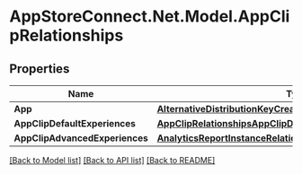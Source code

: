 # AppStoreConnect.Net.Model.AppClipRelationships

## Properties

Name | Type | Description | Notes
------------ | ------------- | ------------- | -------------
**App** | [**AlternativeDistributionKeyCreateRequestDataRelationshipsApp**](AlternativeDistributionKeyCreateRequestDataRelationshipsApp.md) |  | [optional] 
**AppClipDefaultExperiences** | [**AppClipRelationshipsAppClipDefaultExperiences**](AppClipRelationshipsAppClipDefaultExperiences.md) |  | [optional] 
**AppClipAdvancedExperiences** | [**AnalyticsReportInstanceRelationshipsSegments**](AnalyticsReportInstanceRelationshipsSegments.md) |  | [optional] 

[[Back to Model list]](../README.md#documentation-for-models) [[Back to API list]](../README.md#documentation-for-api-endpoints) [[Back to README]](../README.md)

